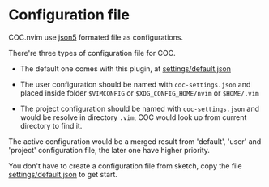 # Configuration file

COC.nvim use [json5](https://github.com/json5/json5) formated file as configurations.

There're three types of configuration file for COC.

* The default one comes with this plugin, at [settings/default.json](https://github.com/neoclide/coc.nvim/blob/master/settings/default.json)

* The user configuration should be named with `coc-settings.json` and placed inside folder `$VIMCONFIG` or `$XDG_CONFIG_HOME/nvim` or `$HOME/.vim`

* The project configuration should be named with `coc-settings.json` and would be resolve in directory `.vim`, COC would look up from current directory to find it.

The active configuration would be a merged result from 'default', 'user' and 'project' configuration file, the later one have higher priority.

You don't have to create a configuration file from sketch, copy the file [settings/default.json](https://github.com/neoclide/coc.nvim/blob/master/settings/default.json) to get start.

